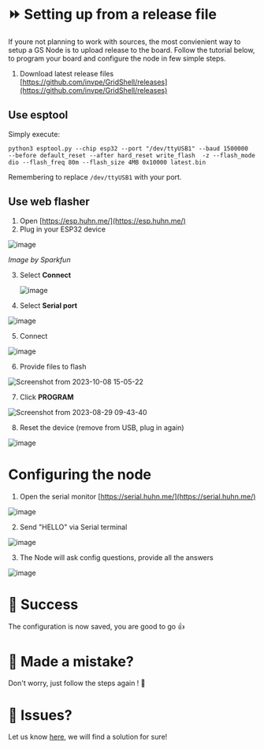 # ⏩ Setting up from a release file
If youre not planning to work with sources, the most convienient way to setup a GS Node is to upload release to the board.
Follow the tutorial below, to program your board and configure the node in few simple steps.

1. Download latest release files [https://github.com/invpe/GridShell/releases](https://github.com/invpe/GridShell/releases)

## Use esptool
Simply execute: 

`python3 esptool.py --chip esp32 --port "/dev/ttyUSB1" --baud 1500000  --before default_reset --after hard_reset write_flash  -z --flash_mode dio --flash_freq 80m --flash_size 4MB 0x10000 latest.bin`

Remembering to replace `/dev/ttyUSB1` with your port.

## Use web flasher 
1. Open [https://esp.huhn.me/](https://esp.huhn.me/)
2. Plug in your ESP32 device

![image](https://github.com/invpe/GridShell/assets/106522950/81c7c593-cba8-4829-95ed-0ca9fe7d6fea)

_Image by Sparkfun_


3. Select **Connect**

   ![image](https://github.com/invpe/GridShell/assets/106522950/a34b65f8-e819-4e6b-a45e-9bbb7cb38ec5)


4. Select **Serial port**

![image](https://github.com/invpe/GridShell/assets/106522950/b8681ded-7dc3-4a4e-a4a9-6afa42fdcf36)


5. Connect

![image](https://github.com/invpe/GridShell/assets/106522950/6217a0fc-a1f9-4575-97ca-cdf6eed8110c)
 
6. Provide files to flash

![Screenshot from 2023-10-08 15-05-22](https://github.com/invpe/GridShell/assets/106522950/67f47bf0-49d6-4abe-aefa-260ea24fcd44)
 
7. Click **PROGRAM**

![Screenshot from 2023-08-29 09-43-40](https://github.com/invpe/GridShell/assets/106522950/ac02ce31-1c87-4009-b0f5-75bfb0920b80)

8. Reset the device (remove from USB, plug in again)

![image](https://github.com/invpe/GridShell/assets/106522950/14812e2d-0b9b-4d1d-ad14-d386ac10e669)


# Configuring the node

1. Open the serial monitor [https://serial.huhn.me/](https://serial.huhn.me/)

![image](https://github.com/invpe/GridShell/assets/106522950/eeaca9d8-475a-4c31-9531-816f41eae5f5)

2. Send "HELLO" via Serial terminal 

![image](https://github.com/invpe/GridShell/assets/106522950/b22120d6-3bcc-450b-85a5-e3b14f542e80)

3. The Node will ask config questions, provide all the answers


![image](https://github.com/invpe/GridShell/assets/106522950/77c5b265-a98a-40db-8bbf-9ed6e0dbca19)

# 🍏 Success
The configuration is now saved, you are good to go 👍

# 🤬 Made a mistake?
Don't worry, just follow the steps again ! 🤝

# :thought_balloon: Issues?
Let us know [here](https://github.com/invpe/GridShell/discussions), we will find a solution for sure!



